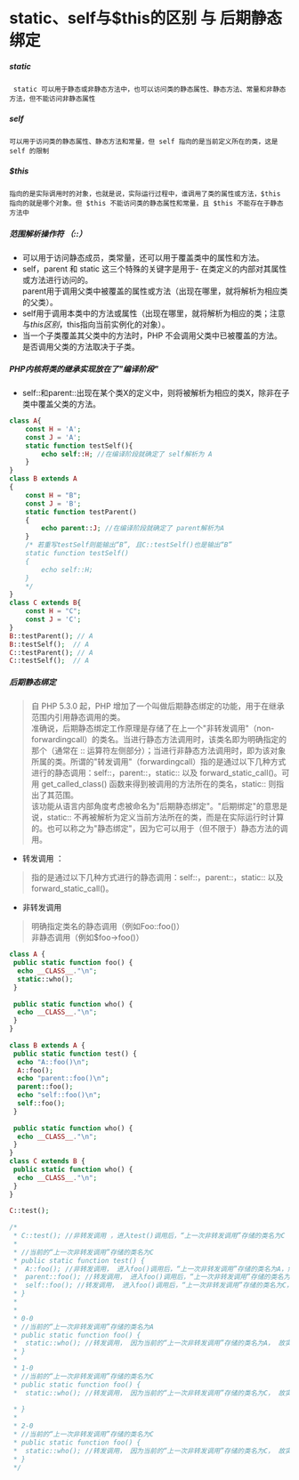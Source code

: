 # static、self与$this的区别 与 后期静态绑定

##### static
     static 可以用于静态或非静态方法中，也可以访问类的静态属性、静态方法、常量和非静态方法，但不能访问非静态属性

##### self
    可以用于访问类的静态属性、静态方法和常量，但 self 指向的是当前定义所在的类，这是 self 的限制
##### $this  
    指向的是实际调用时的对象，也就是说，实际运行过程中，谁调用了类的属性或方法，$this 指向的就是哪个对象。但 $this 不能访问类的静态属性和常量，且 $this 不能存在于静态方法中


##### 范围解析操作符  （::）

- 可以用于访问静态成员，类常量，还可以用于覆盖类中的属性和方法。  
- self，parent 和 static 这三个特殊的关键字是用于- 在类定义的内部对其属性或方法进行访问的。  
parent用于调用父类中被覆盖的属性或方法（出现在哪里，就将解析为相应类的父类）。  
- self用于调用本类中的方法或属性（出现在哪里，就将解析为相应的类；注意与$this区别，$this指向当前实例化的对象）。  
- 当一个子类覆盖其父类中的方法时，PHP 不会调用父类中已被覆盖的方法。是否调用父类的方法取决于子类。  


#####  PHP内核将类的继承实现放在了"编译阶段"
- self::和parent::出现在某个类X的定义中，则将被解析为相应的类X，除非在子类中覆盖父类的方法。
```php
class A{
    const H = 'A';
    const J = 'A';
    static function testSelf(){
        echo self::H; //在编译阶段就确定了 self解析为 A
    }
}
class B extends A
{
    const H = "B";
    const J = 'B';
    static function testParent()
    {
        echo parent::J; //在编译阶段就确定了 parent解析为A
    }
    /* 若重写testSelf则能输出“B”, 且C::testSelf()也是输出“B”
    static function testSelf()
    {
        echo self::H;
    }
    */
}
class C extends B{
    const H = "C";
    const J = 'C';
}
B::testParent(); // A
B::testSelf();  // A
C::testParent(); // A 
C::testSelf();  // A
```

##### 后期静态绑定
>自 PHP 5.3.0 起，PHP 增加了一个叫做后期静态绑定的功能，用于在继承范围内引用静态调用的类。   
准确说，后期静态绑定工作原理是存储了在上一个"非转发调用"（non-forwardingcall）的类名。当进行静态方法调用时，该类名即为明确指定的那个（通常在 :: 运算符左侧部分）；当进行非静态方法调用时，即为该对象所属的类。所谓的"转发调用"（forwardingcall）指的是通过以下几种方式进行的静态调用：self::，parent::，static:: 以及 forward_static_call()。可用 get_called_class() 函数来得到被调用的方法所在的类名，static:: 则指出了其范围。   
该功能从语言内部角度考虑被命名为"后期静态绑定"。"后期绑定"的意思是说，static:: 不再被解析为定义当前方法所在的类，而是在实际运行时计算的。也可以称之为"静态绑定"，因为它可以用于（但不限于）静态方法的调用。

- 转发调用 ：
>  指的是通过以下几种方式进行的静态调用：self::，parent::，static:: 以及 forward_static_call()。

- 非转发调用
> 明确指定类名的静态调用（例如Foo::foo()）  
非静态调用（例如$foo->foo()）  

```php
class A {
 public static function foo() {
  echo __CLASS__."\n";
  static::who();
 }
 
 public static function who() {
  echo __CLASS__."\n";
 }
}
 
class B extends A {
 public static function test() {
  echo "A::foo()\n";
  A::foo();
  echo "parent::foo()\n";
  parent::foo();
  echo "self::foo()\n";
  self::foo();
 }
 
 public static function who() {
  echo __CLASS__."\n";
 }
}
class C extends B {
 public static function who() {
  echo __CLASS__."\n";
 }
}
 
C::test();
 
/*
 * C::test(); //非转发调用 ，进入test()调用后，“上一次非转发调用”存储的类名为C
 *
 * //当前的“上一次非转发调用”存储的类名为C
 * public static function test() {
 *  A::foo(); //非转发调用， 进入foo()调用后，“上一次非转发调用”存储的类名为A，然后实际执行代码A::foo(), 转 0-0
 *  parent::foo(); //转发调用， 进入foo()调用后，“上一次非转发调用”存储的类名为C， 此处的parent解析为A ,转1-0
 *  self::foo(); //转发调用， 进入foo()调用后，“上一次非转发调用”存储的类名为C， 此处self解析为B, 转2-0
 * }
 *
 *
 * 0-0
 * //当前的“上一次非转发调用”存储的类名为A
 * public static function foo() {
 *  static::who(); //转发调用， 因为当前的“上一次非转发调用”存储的类名为A， 故实际执行代码A::who(),即static代表A，进入who()调用后，“上一次非转发调用”存储的类名依然为A，因此打印 “A”
 * }
 *
 * 1-0
 * //当前的“上一次非转发调用”存储的类名为C
 * public static function foo() {
 *  static::who(); //转发调用， 因为当前的“上一次非转发调用”存储的类名为C， 故实际执行代码C::who(),即static代表C，进入who()调用后，“上一次非转发调用”存储的类名依然为C，因此打印 “C”
 
 * }
 *
 * 2-0
 * //当前的“上一次非转发调用”存储的类名为C
 * public static function foo() {
 *  static::who(); //转发调用， 因为当前的“上一次非转发调用”存储的类名为C， 故实际执行代码C::who(),即static代表C，进入who()调用后，“上一次非转发调用”存储的类名依然为C，因此打印 “C”
 * }
 */
```



